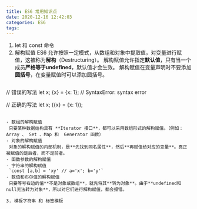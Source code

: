```yaml
---
title: ES6 常用知识点
date: 2020-12-16 12:42:03
categories: ES6
tags:
---
```


1. let 和 const 命令
2. 解构赋值
   ES6 允许按照一定模式，从数组和对象中提取值，对变量进行赋值，这被称为**解构**（Destructuring）。
   解构赋值允许指定**默认值**，只有当一个成员**严格等于undefined**，默认值才会生效。
   解构赋值在变量声明时不要添加**圆括号**，在变量赋值时可以添加圆括号。
   ```
// 错误的写法
let x;
{x} = {x: 1}; // SyntaxError: syntax error

// 正确的写法
let x;
({x} = {x: 1});

   ```

  - 数组的解构赋值
    只要某种数据结构具有 **Iterator 接口**，都可以采用数组形式的解构赋值。（例如：Array 、 Set 、Map 和  Generator 函数）
  - 对象的解构赋值
    对象的解构赋值的内部机制，是**先找到同名属性**，然后**再赋值给对应的变量**。真正被赋值的是后者，而不是前者。
  - 函数参数的解构赋值 
  - 字符串的解构赋值 
    `const [a,b] = 'xy' // a='x'; b='y'`
  - 数值和布尔值的解构赋值
    只要等号右边的值**不是对象或数组**，就先将其**转为对象**。由于**undefined和null无法转为对象**，所以对它们进行解构赋值，都会报错。

3. 模板字符串 和 标签模板
